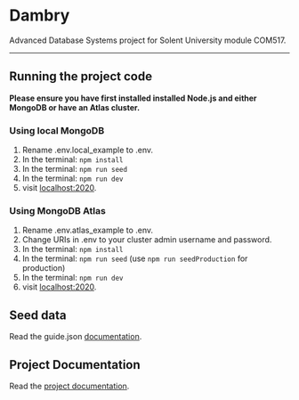 # Dambry

Advanced Database Systems project for Solent University module COM517.

---

## Running the project code

**Please ensure you have first installed installed Node.js and either MongoDB or have an Atlas cluster.**

### Using local MongoDB 

1. Rename .env.local_example to .env.
1. In the terminal: `npm install`
1. In the terminal: `npm run seed`
1. In the terminal: `npm run dev`
1. visit [localhost:2020](http://localhost:2020/).

### Using MongoDB Atlas
1. Rename .env.atlas_example to .env.
1. Change URIs in .env to your cluster admin username and password.
1. In the terminal: `npm install`
1. In the terminal: `npm run seed` (use `npm run seedProduction` for production)
1. In the terminal: `npm run dev`
1. visit [localhost:2020](http://localhost:2020/).

## Seed data
Read the guide.json [documentation](/project_code/create_initial_data/README.md).

## Project Documentation
Read the [project documentation](documentation.md).
